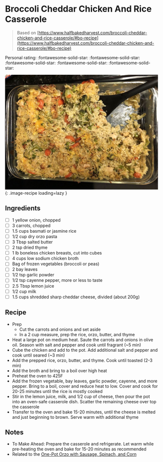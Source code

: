 # Broccoli Cheddar Chicken And Rice Casserole

> Based on [https://www.halfbakedharvest.com/broccoli-cheddar-chicken-and-rice-casserole/#bo-recipe](https://www.halfbakedharvest.com/broccoli-cheddar-chicken-and-rice-casserole/#bo-recipe)

<!-- {cts} rating=5; (User can specify rating on scale of 1-5) -->

Personal rating: :fontawesome-solid-star: :fontawesome-solid-star: :fontawesome-solid-star: :fontawesome-solid-star: :fontawesome-solid-star:

<!-- {cte} -->

<!-- {cts} name_image=broccoli_cheddar_chicken_and_rice_casserole.jpeg; (User can specify image name) -->

![broccoli_cheddar_chicken_and_rice_casserole.jpeg](./broccoli_cheddar_chicken_and_rice_casserole.jpeg){: .image-recipe loading=lazy }

<!-- {cte} -->

## Ingredients

- [ ] 1 yellow onion, chopped
- [ ] 3 carrots, chopped
- [ ] 1.5 cups basmati or jasmine rice
- [ ] 1/2 cup dry orzo pasta
- [ ] 3 Tbsp salted butter
- [ ] 2 tsp dried thyme
- [ ] 1 lb boneless chicken breasts, cut into cubes
- [ ] 4 cups low sodium chicken broth
- [ ] Bag of frozen vegetables (broccoli or peas)
- [ ] 2 bay leaves
- [ ] 1/2 tsp garlic powder
- [ ] 1/2 tsp cayenne pepper, more or less to taste
- [ ] 2.5 Tbsp lemon juice
- [ ] 1/2 cup milk
- [ ] 1.5 cups shredded sharp cheddar cheese, divided (about 200g)

## Recipe

- Prep
    - Cut the carrots and onions and set aside
    - In a 2 cup measure, prep the rice, orzo, butter, and thyme
- Heat a large pot on medium heat. Saute the carrots and onions in olive oil. Season with salt and pepper and cook until fragrant (~5 min)
- Cube the chicken and add to the pot. Add additional salt and pepper and cook until seared (~3 min)
- Add the prepped rice, orzo, butter, and thyme. Cook until toasted (2-3 min)
- Add the broth and bring to a boil over high heat
- Preheat the oven to 425F
- Add the frozen vegetable, bay leaves, garlic powder, cayenne, and more pepper. Bring to a boil, cover and reduce heat to low. Cover and cook for 20-25 minutes until the rice is mostly cooked
- Stir in the lemon juice, milk, and 1/2 cup of cheese, then pour the pot into an oven-safe casserole dish. Scatter the remaining cheese over top the casserole
- Transfer to the oven and bake 15-20 minutes, until the cheese is melted and just beginning to brown. Serve warm with additional thyme

## Notes

- To Make Ahead: Prepare the casserole and refrigerate. Let warm while pre-heating the oven and bake for 15-20 minutes as recommended
- Related to the [One-Pot Orzo with Sausage, Spinach, and Corn](../pasta/one_pot_orzo_with_sausage_spinach_and_corn.md)
